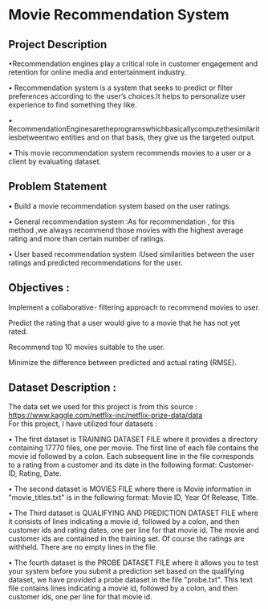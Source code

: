 # Movie Recommendation System 

## Project Description

•Recommendation engines play a critical role in customer engagement and retention for online media and entertainment     industry.
 
• Recommendation system is a system that seeks to predict or filter preferences according to the user’s choices.It       helps to personalize user experience to find something they like.

• RecommendationEnginesaretheprogramswhichbasicallycomputethesimilaritiesbetweentwo entities and on that basis, they     give us the targeted output.

• This movie recommendation system recommends movies to a user or a client by evaluating dataset.

## Problem Statement

• Build a movie recommendation system based on the user ratings.

• General recommendation system :As for recommendation , for this method ,we always recommend those movies with the     highest average rating and more than certain number of ratings.

• User based recommendation system :Used similarities between the user ratings and predicted recommendations for the     user.

## Objectives :

Implement a collaborative- filtering approach to recommend movies to user.

Predict the rating that a user would give to a movie that he has not yet rated.

Recommend top 10 movies suitable to the user.

Minimize the difference between predicted and actual rating (RMSE).

## Dataset Description : 

The data set we used for this project is from this source : https://www.kaggle.com/netflix-inc/netflix-prize-data/data  
For this project, I have utilized four datasets :

• The first dataset is TRAINING DATASET FILE where it provides a directory containing 17770 files, one per movie. The first line of each file contains the movie id followed by a colon. Each subsequent line in the file corresponds to a rating from a customer and its date in the following format: Customer-ID, Rating, Date.

• The second dataset is MOVIES FILE where there is Movie information in "movie_titles.txt" is in the following format: Movie ID, Year Of Release, Title.

• The Third dataset is QUALIFYING AND PREDICTION DATASET FILE where it consists of lines indicating a movie id, followed by a colon, and then customer ids and rating dates, one per line for that movie id. The movie and customer ids are contained in the training set. Of course the ratings are withheld. There are no empty lines in the file.

• The fourth dataset is the PROBE DATASET FILE where it allows you to test your system before you submit a prediction set based on the qualifying dataset, we have provided a probe dataset in the file "probe.txt". This text file contains lines indicating a movie id, followed by a colon, and then customer ids, one per line for that movie id.
